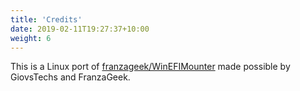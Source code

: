 ```yaml
---
title: 'Credits'
date: 2019-02-11T19:27:37+10:00
weight: 6
---
```



This is a Linux port of [franzageek/WinEFIMounter](https://github.com/franzageek/WinEFIMounter) made possible by GiovsTechs and FranzaGeek.
